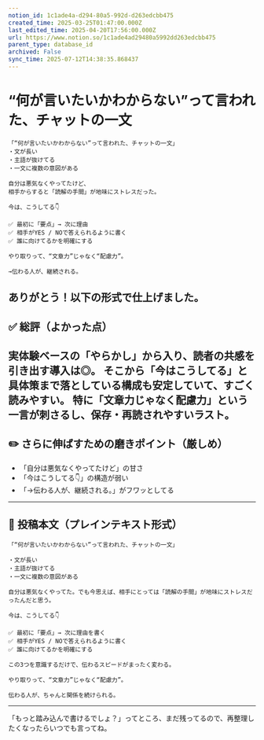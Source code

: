 ```yaml
---
notion_id: 1c1ade4a-d294-80a5-992d-d263edcbb475
created_time: 2025-03-25T01:47:00.000Z
last_edited_time: 2025-04-20T17:56:00.000Z
url: https://www.notion.so/1c1ade4ad29480a5992dd263edcbb475
parent_type: database_id
archived: False
sync_time: 2025-07-12T14:38:35.868437
---
```


# “何が言いたいかわからない”って言われた、チャットの一文

```plain text
「“何が言いたいかわからない”って言われた、チャットの一文」
・文が長い
・主語が抜けてる
・一文に複数の意図がある

自分は悪気なくやってたけど、
相手からすると「読解の手間」が地味にストレスだった。

今は、こうしてる👇

✅ 最初に「要点」→ 次に理由
✅ 相手がYES / NOで答えられるように書く
✅ 誰に向けてるかを明確にする

やり取りって、“文章力”じゃなく“配慮力”。

→伝わる人が、継続される。
```
ありがとう！以下の形式で仕上げました。
---
## ✅ 総評（よかった点）
実体験ベースの「やらかし」から入り、読者の共感を引き出す導入は◎。
そこから「今はこうしてる」と具体策まで落としている構成も安定していて、すごく読みやすい。
特に「文章力じゃなく配慮力」という一言が刺さるし、保存・再読されやすいラスト。
---
## ✏️ さらに伸ばすための磨きポイント（厳しめ）
- 「自分は悪気なくやってたけど」の甘さ
- 「今はこうしてる👇」の構造が弱い
- 「→伝わる人が、継続される。」がフワッとしてる
---
## 📄 投稿本文（プレインテキスト形式）
```plain text
「“何が言いたいかわからない”って言われた、チャットの一文」

・文が長い
・主語が抜けてる
・一文に複数の意図がある

自分は悪気なくやってた。でも今思えば、相手にとっては「読解の手間」が地味にストレスだったんだと思う。

今は、こうしてる👇

✅ 最初に「要点」→ 次に理由を書く
✅ 相手がYES / NOで答えられるように書く
✅ 誰に向けてるかを明確にする

この3つを意識するだけで、伝わるスピードがまったく変わる。

やり取りって、“文章力”じゃなく“配慮力”。

伝わる人が、ちゃんと関係を続けられる。

```
---
「もっと踏み込んで書けるでしょ？」ってところ、まだ残ってるので、再整理したくなったらいつでも言ってね。